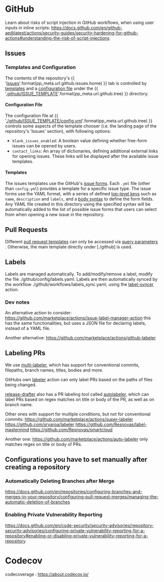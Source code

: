 # GitHub

Learn about risks of script injection in GitHub workflows, when using user inputs in inline scripts:
https://docs.github.com/en/github-ae@latest/actions/security-guides/security-hardening-for-github-actions#understanding-the-risk-of-script-injections

## Issues


### Templates and Configuration
The contents of the repository's {{ '[Issues]({})'.format(pp_meta.url.github.issues.home) }} tab is controlled by [templates](https://docs.github.com/en/communities/using-templates-to-encourage-useful-issues-and-pull-requests/about-issue-and-pull-request-templates)
and a [configuration file](https://docs.github.com/en/communities/using-templates-to-encourage-useful-issues-and-pull-requests/configuring-issue-templates-for-your-repository#configuring-the-template-chooser)
under the {{ '[.github/ISSUE_TEMPLATE]({}/.github)'.format(pp_meta.url.github.tree) }} directory.

#### Configuration File
The configuration file at
{{ '[./github/ISSUE_TEMPLATE/config.yml]({}/.github/ISSUE_TEMPLATE/config.yml)'.format(pp_meta.url.github.tree) }}
controls some aspects of the template chooser (i.e. the landing page of the repository's 'Issues' section),
with following options:
- `blank_issues_enabled`: A boolean value defining whether free-form issues can be opened by users.
- `contact_links`: An array of dictionaries, defining additional external links for opening issues.
These links will be displayed after the available issue templates.
#### Templates
The issues templates use the GitHub's [issue forms](https://docs.github.com/en/communities/using-templates-to-encourage-useful-issues-and-pull-requests/configuring-issue-templates-for-your-repository#creating-issue-forms).
Each `.yml` file (other than `config.yml`) provides a template for
a specific issue type. The issue forms use the YAML format, with a series of defined
[top-level keys](https://docs.github.com/en/communities/using-templates-to-encourage-useful-issues-and-pull-requests/syntax-for-issue-forms#top-level-syntax)
such as `name`, `description` and `labels`, and a
[body syntax](https://docs.github.com/en/communities/using-templates-to-encourage-useful-issues-and-pull-requests/syntax-for-githubs-form-schema)
to define the form fields.
Any YAML file created in this directory using the specified syntax will be automatically added to the list of possible
issue forms that users can select from when opening a new issue in the repository.


## Pull Requests

Different [pull request templates](https://docs.github.com/en/communities/using-templates-to-encourage-useful-issues-and-pull-requests/creating-a-pull-request-template-for-your-repository)
can only be accessed via [query parameters](https://docs.github.com/en/pull-requests/collaborating-with-pull-requests/proposing-changes-to-your-work-with-pull-requests/using-query-parameters-to-create-a-pull-request)
. Otherwise, the main template directly under [./github] is used.


## Labels
Labels are managed automatically.
To add/modify/remove a label, modify the file ./github/config/labels.yaml.
Labels are then automatically synced by the workflow ./github/workflows/labels_sync.yaml,
using the [label-syncer](https://github.com/micnncim/action-label-syncer) action.

### Dev notes
An alternative action to consider: https://github.com/marketplace/actions/issue-label-manager-action
this has the same functionalities, but uses a JSON file for declaring labels, instead of a YAML file.

Another alternative: https://github.com/marketplace/actions/github-labeler


## Labeling PRs
We use [multi-labeler](https://github.com/fuxingloh/multi-labeler), which has support for
conventional commits, filepaths, branch names, titles, bodies and more.

GitHubs own [labeler](https://github.com/actions/labeler) action can only label PRs based on
the paths of files being changed.

[release-drafter](https://github.com/release-drafter/release-drafter) also has a PR labeling tool called
[autolabeler](https://github.com/release-drafter/release-drafter#autolabeler), which can label PRs based on
regex matches on title or body of the PR, as well as on branch name.

Other ones with support for multiple conditions, but not for conventional commits:
https://github.com/marketplace/actions/super-labeler
https://github.com/srvaroa/labeler
https://github.com/Resnovas/label-mastermind
https://github.com/Resnovas/smartcloud

Another one: https://github.com/marketplace/actions/auto-labeler
only matches regex on title or body of PRs.


## Configurations you have to set manually after creating a repository

### Automatically Deleting Branches after Merge
https://docs.github.com/en/repositories/configuring-branches-and-merges-in-your-repository/configuring-pull-request-merges/managing-the-automatic-deletion-of-branches

### Enabling Private Vulnerability Reporting
https://docs.github.com/en/code-security/security-advisories/repository-security-advisories/configuring-private-vulnerability-reporting-for-a-repository#enabling-or-disabling-private-vulnerability-reporting-for-a-repository




# Codecov
codecoverage : https://about.codecov.io/
